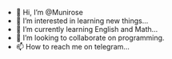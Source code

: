 - 👋 Hi, I’m @Munirose
- 👀 I’m interested in learning new things...
- 🌱 I’m currently learning English and Math...
- 💞️ I’m looking to collaborate on programming.
- 📫 How to reach me on telegram...

<!---
Munirose/Munirose is a ✨ special ✨ repository because its `README.md` (this file) appears on your GitHub profile.
You can click the Preview link to take a look at your changes.
--->
